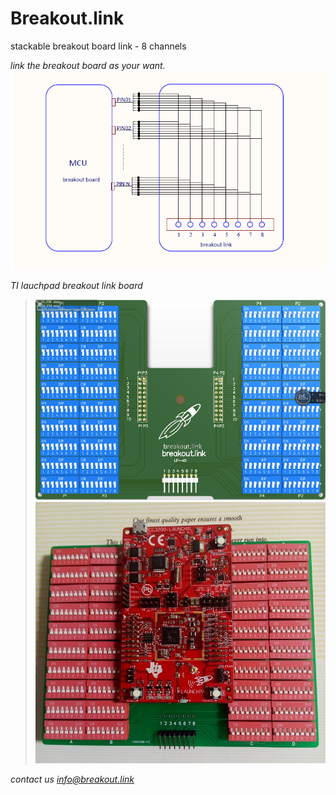# Breakout.link

stackable breakout board link - 8 channels

*link the breakout board as your want.*
![description](/images/description.png)


*TI lauchpad breakout link board*
> ![description](/images/lp-40.png)
> ![lauchpad breakout link](/images/lp-40.jpg)

*contact us info@breakout.link*